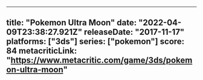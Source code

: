 
---
title: "Pokemon Ultra Moon"
date: "2022-04-09T23:38:27.921Z"
releaseDate: "2017-11-17"
platforms: ["3ds"]
series: ["pokemon"]
score: 84
metacriticLink: "https://www.metacritic.com/game/3ds/pokemon-ultra-moon"
---
